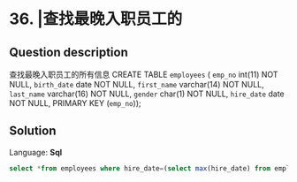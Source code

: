 # 36. |查找最晚入职员工的

## Question description


查找最晚入职员工的所有信息
CREATE TABLE `employees` (
`emp_no` int(11) NOT NULL,
`birth_date` date NOT NULL,
`first_name` varchar(14) NOT NULL,
`last_name` varchar(16) NOT NULL,
`gender` char(1) NOT NULL,
`hire_date` date NOT NULL,
PRIMARY KEY (`emp_no`));


## Solution

Language: **Sql**

```Sql
select *from employees where hire_date=(select max(hire_date) from employees)
```


